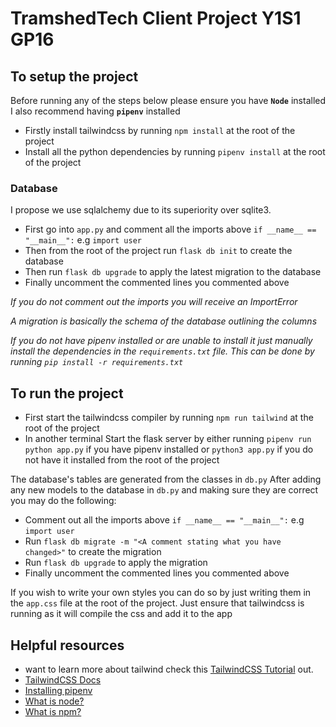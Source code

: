 # TramshedTech Client Project Y1S1 GP16

## To setup the project
Before running any of the steps below please ensure you have **`Node`** installed
I also recommend having **`pipenv`** installed

- Firstly install tailwindcss by running `npm install` at the root of the project
- Install all the python dependencies by running `pipenv install` at the root of the project

### Database
I propose we use sqlalchemy due to its superiority over sqlite3.
- First go into `app.py` and comment all the imports above `if __name__ == "__main__":` e.g `import user`
- Then from the root of the project run `flask db init` to create the database
- Then run `flask db upgrade` to apply the latest migration to the database
- Finally uncomment the commented lines you commented above

_If you do not comment out the imports you will receive an ImportError_

_A migration is basically the schema of the database outlining the columns_

_If you do not have pipenv installed or are unable to install it just manually install the dependencies in the `requirements.txt` file. This can be done by running `pip install -r requirements.txt`_

## To run the project
- First start the tailwindcss compiler by running `npm run tailwind` at the root of the project
- In another terminal Start the flask server by either running `pipenv run python app.py` if you have pipenv installed or `python3 app.py` if you do not have it installed from the root of the project

The database's tables are generated from the classes in `db.py`
After adding any new models to the database in `db.py` and making sure they are correct you may do the following:
- Comment out all the imports above `if __name__ == "__main__":` e.g `import user`
- Run `flask db migrate -m "<A comment stating what you have changed>"` to create the migration
- Run `flask db upgrade` to apply the migration
- Finally uncomment the commented lines you commented above

If you wish to write your own styles you can do so by just writing them in the `app.css` file at the root of the project. Just ensure that tailwindcss is running as it will compile the css and add it to the app

## Helpful resources
- want to learn more about tailwind check this [TailwindCSS Tutorial](https://www.codeinwp.com/blog/tailwind-css-tutorial/) out.
- [TailwindCSS Docs](https://tailwindcss.com/docs/utility-first)
- [Installing pipenv](https://pipenv.pypa.io/en/latest/install/)
- [What is node?](https://www.codecademy.com/article/what-is-node)
- [What is npm?](https://nodejs.org/en/knowledge/getting-started/npm/what-is-npm/)
